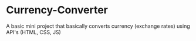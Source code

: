 # Currency-Converter
A basic mini project that basically converts currency (exchange rates) using API's (HTML, CSS, JS)
